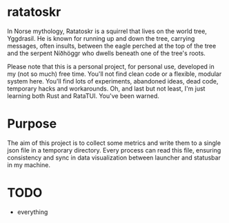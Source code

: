 # ratatoskr

In Norse mythology, Ratatoskr is a squirrel that lives on the world tree, Yggdrasil. He is known for running up and down the tree, carrying messages, often insults, between the eagle perched at the top of the tree and the serpent Níðhöggr who dwells beneath one of the tree's roots.

Please note that this is a personal project, for personal use, developed in my (not so much) free time. You'll not find clean code or a flexible, modular system here. You'll find lots of experiments, abandoned ideas, dead code, temporary hacks and workarounds. Oh, and last but not least, I'm just learning both Rust and RataTUI. You've been warned.

# Purpose
The aim of this project is to collect some metrics and write them to a single json file in a temporary directory. Every process can read this file, ensuring consistency and sync in data visualization between launcher and statusbar in my machine.

# TODO
- everything
